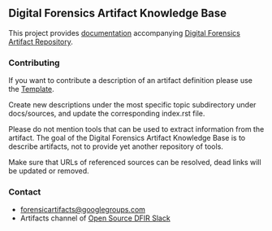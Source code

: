 ## Digital Forensics Artifact Knowledge Base

This project provides [documentation](https://artifacts-kb.readthedocs.io/en/latest)
accompanying [Digital Forensics Artifact Repository](https://github.com/ForensicArtifacts/artifacts).

### Contributing

If you want to contribute a description of an artifact definition please use
the [Template](https://github.com/ForensicArtifacts/artifacts-kb/blob/master/Template.md).

Create new descriptions under the most specific topic subdirectory under
docs/sources, and update the corresponding index.rst file.

Please do not mention tools that can be used to extract information from the
artifact. The goal of the Digital Forensics Artifact Knowledge Base is to
describe artifacts, not to provide yet another repository of tools.

Make sure that URLs of referenced sources can be resolved, dead links will
be updated or removed.

### Contact

* [forensicartifacts@googlegroups.com](https://groups.google.com/forum/#!forum/forensicartifacts)
* Artifacts channel of [Open Source DFIR Slack](https://github.com/open-source-dfir/slack)

